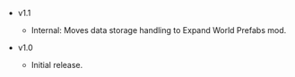 - v1.1
  - Internal: Moves data storage handling to Expand World Prefabs mod.

- v1.0
  - Initial release.
